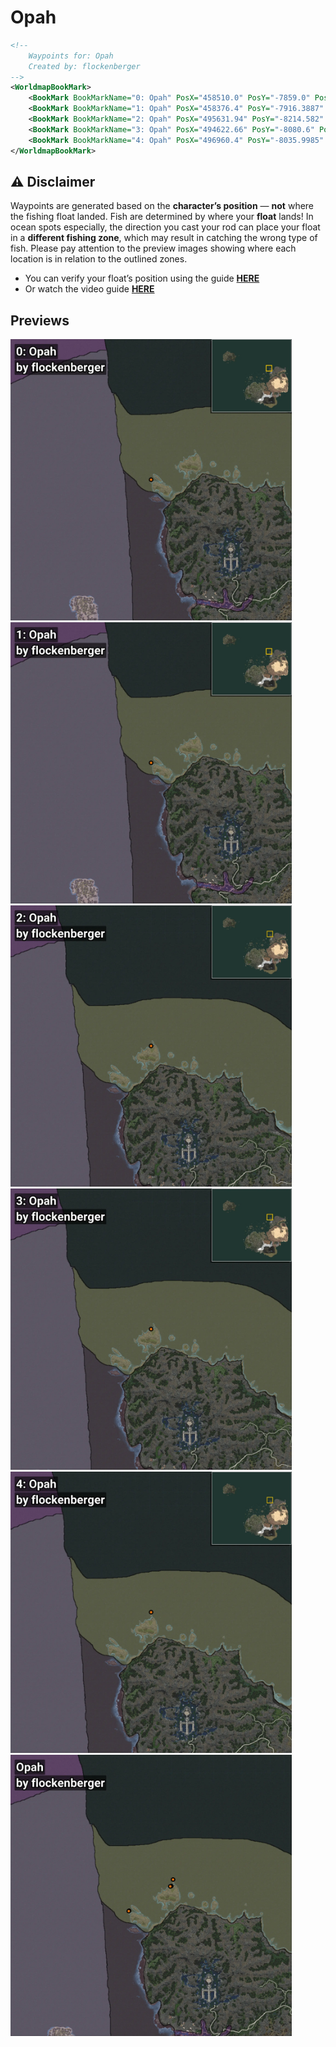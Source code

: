 # Opah
```xml
<!--
    Waypoints for: Opah
    Created by: flockenberger
-->
<WorldmapBookMark>
    <BookMark BookMarkName="0: Opah" PosX="458510.0" PosY="-7859.0" PosZ="781861.0" />
    <BookMark BookMarkName="1: Opah" PosX="458376.4" PosY="-7916.3887" PosZ="781700.75" />
    <BookMark BookMarkName="2: Opah" PosX="495631.94" PosY="-8214.582" PosZ="803624.0" />
    <BookMark BookMarkName="3: Opah" PosX="494622.66" PosY="-8080.6" PosZ="803490.06" />
    <BookMark BookMarkName="4: Opah" PosX="496960.4" PosY="-8035.9985" PosZ="809299.8" />
</WorldmapBookMark>
```

## ⚠️ Disclaimer
Waypoints are generated based on the __**character’s position**__ — __not__ where the fishing float landed.
Fish are determined by where your **float** lands!
In ocean spots especially, the direction you cast your rod can place your float in a **different fishing zone**, which may result in catching the wrong type of fish.
Please pay attention to the preview images showing where each location is in relation to the outlined zones.

- You can verify your float’s position using the guide [**HERE**](https://flockenberger.github.io/bdo-fish-position/)
- Or watch the video guide [**HERE**](https://youtu.be/t-VXcRoNojk)

## Previews
<img src="./Opah_0_Preview.webp" width="450"/> <img src="./Opah_1_Preview.webp" width="450"/> <img src="./Opah_2_Preview.webp" width="450"/> <img src="./Opah_3_Preview.webp" width="450"/> <img src="./Opah_4_Preview.webp" width="450"/> <img src="./Opah_Preview.webp" width="450"/> 